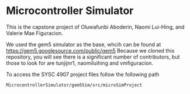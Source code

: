 # Microcontroller Simulator
This is the capstone project of Oluwafunbi Aboderin, Naomi Lui-Hing, and Valerie Mae Figuracion.

We used the gem5 simulator as the base, whcih can be found at https://gem5.googlesource.com/public/gem5
Because we cloned this repository, you will see there is a significant number of contributors, but those to look for are tunjijnr1, naomiluihing and vmfiguracion.

To access the SYSC 4907 project files follow the following path
```
MicrocontrollerSimulator/gem5Sim/src/microSimProject
```
